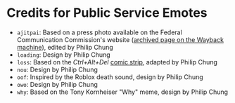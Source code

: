 # Credits for Public Service Emotes

* `ajitpai`: Based on a press photo available on the Federal Communication Commission's website ([archived page on the Wayback machine](https://web.archive.org/web/20180904154923/https://www.fcc.gov/general/commissioners-press-photos)), edited by Philip Chung
* `loading`: Design by Philip Chung
* `loss`: Based on the *Ctrl+Alt+Del* [comic strip](https://cad-comic.com/comic/loss/), adapted by Philip Chung
* `nou`: Design by Philip Chung
* `oof`: Inspired by the Roblox death sound, design by Philip Chung
* `owo`: Design by Philip Chung
* `why`: Based on the Tony Kornheiser "Why" meme, design by Philip Chung